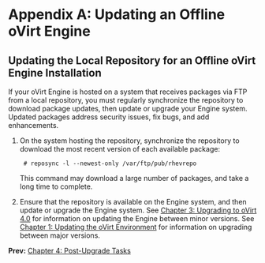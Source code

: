 # Appendix A: Updating an Offline oVirt Engine

## Updating the Local Repository for an Offline oVirt Engine Installation

If your oVirt Engine is hosted on a system that receives packages via FTP from a local repository, you must regularly synchronize the repository to download package updates, then update or upgrade your Engine system. Updated packages address security issues, fix bugs, and add enhancements.

1. On the system hosting the repository, synchronize the repository to download the most recent version of each available package:

        # reposync -l --newest-only /var/ftp/pub/rhevrepo

    This command may download a large number of packages, and take a long time to complete.

2. Ensure that the repository is available on the Engine system, and then update or upgrade the Engine system. See [Chapter 3: Upgrading to oVirt 4.0](../chap-Upgrading_to_oVirt_4.0) for information on updating the Engine between minor versions. See [Chapter 1: Updating the oVirt Environment](../chap-Updating_the_oVirt_Environment) for information on upgrading between major versions.

**Prev:** [Chapter 4: Post-Upgrade Tasks](../chap-Post-Upgrade_Tasks)
